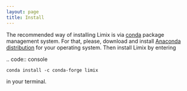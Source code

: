 ```yaml
---
layout: page
title: Install
---
```


The recommended way of installing Limix is via [conda][1] package management
system.
For that, please, download and install [Anaconda distribution][2] for your
operating system.
Then install Limix by entering

.. code:: console

    conda install -c conda-forge limix

in your terminal.


[1]: https://conda.pydata.org/docs/index.html
[2]: https://www.anaconda.com/download
